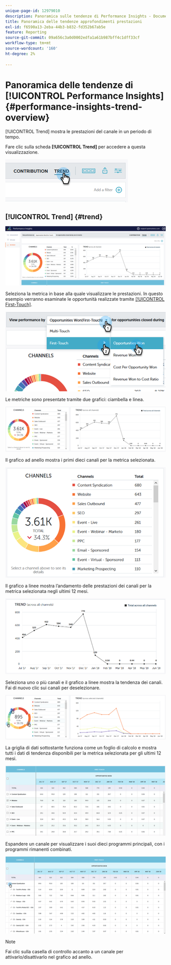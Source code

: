 ```yaml
---
unique-page-id: 12979010
description: Panoramica sulle tendenze di Performance Insights - Documenti Marketo - Documentazione del prodotto
title: Panoramica delle tendenze approfondimenti prestazioni
exl-id: f6590a13-2eba-44b3-b832-fd352b67ab5e
feature: Reporting
source-git-commit: 09a656c3a0d0002edfa1a61b987bff4c1dff33cf
workflow-type: tm+mt
source-wordcount: '160'
ht-degree: 2%

---
```


# Panoramica delle tendenze di [!UICONTROL Performance Insights] {#performance-insights-trend-overview}

[!UICONTROL Trend] mostra le prestazioni del canale in un periodo di tempo.

Fare clic sulla scheda **[!UICONTROL Trend]** per accedere a questa visualizzazione.

![](assets/1.png)

## [!UICONTROL Trend] {#trend}

![](assets/2-1.png)

Seleziona la metrica in base alla quale visualizzare le prestazioni. In questo esempio verranno esaminate le opportunità realizzate tramite [[!UICONTROL First-Touch]](/help/marketo/product-docs/reporting/revenue-cycle-analytics/revenue-tools/attribution/understanding-attribution.md).

![](assets/3-2.png)

Le metriche sono presentate tramite due grafici: ciambella e linea.

![](assets/4-1.png)

Il grafico ad anello mostra i primi dieci canali per la metrica selezionata.

![](assets/5-2.png)

Il grafico a linee mostra l’andamento delle prestazioni dei canali per la metrica selezionata negli ultimi 12 mesi.

![](assets/6-1.png)

Seleziona uno o più canali e il grafico a linee mostra la tendenza dei canali. Fai di nuovo clic sui canali per deselezionare.

![](assets/7.png)

La griglia di dati sottostante funziona come un foglio di calcolo e mostra tutti i dati di tendenza disponibili per la metrica selezionata per gli ultimi 12 mesi.

![](assets/8.png)

Espandere un canale per visualizzare i suoi dieci programmi principali, con i programmi rimanenti combinati.

![](assets/9-1.png)

>[!NOTE]
>
>Fai clic sulla casella di controllo accanto a un canale per attivarlo/disattivarlo nel grafico ad anello.
